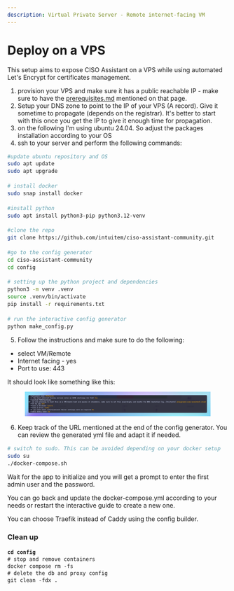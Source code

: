 ```yaml
---
description: Virtual Private Server - Remote internet-facing VM
---
```


# Deploy on a VPS

This setup aims to expose CISO Assistant on a VPS while using automated Let's Encrypt for certificates management.



1. provision your VPS and make sure it has a public reachable IP - make sure to have the [prerequisites.md](prerequisites.md "mention") mentioned on that page.
2. Setup your DNS zone to point to the IP of your VPS (A record). Give it sometime to propagate (depends on the registrar). It's better to start with this once you get the IP to give it enough time for propagation.
3. on the following I'm using ubuntu 24.04. So adjust the packages installation according to your OS
4. ssh to your server and perform the following commands:

```sh
#update ubuntu repository and OS
sudo apt update
sudo apt upgrade 

# install docker
sudo snap install docker

#install python
sudo apt install python3-pip python3.12-venv

#clone the repo
git clone https://github.com/intuitem/ciso-assistant-community.git

#go to the config generator
cd ciso-assistant-community
cd config

# setting up the python project and dependencies 
python3 -m venv .venv
source .venv/bin/activate
pip install -r requirements.txt

# run the interactive config generator
python make_config.py
```

5. Follow the instructions and make sure to do the following:

* select VM/Remote
* Internet facing - yes
* Port to use: 443

It should look like something like this:

<figure><img src="../.gitbook/assets/image (31).png" alt=""><figcaption></figcaption></figure>

6. Keep track of the URL mentioned at the end of the config generator. You can review the generated yml file and adapt it if needed.

```sh
# switch to sudo. This can be avoided depending on your docker setup
sudo su 
./docker-compose.sh
```

Wait for the app to initialize and you will get a prompt to enter the first admin user and the password.



You can go back and update the docker-compose.yml according to your needs or restart the interactive guide to create a new one.



You can choose Traefik instead of Caddy using the config builder.

### Clean up

<pre class="language-sh"><code class="lang-sh"><strong>cd config
</strong># stop and remove containers
docker compose rm -fs
# delete the db and proxy config
git clean -fdx .
</code></pre>
